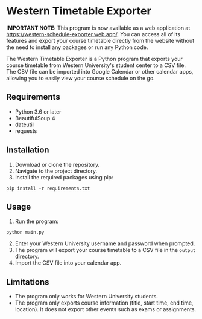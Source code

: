 # Western Timetable Exporter

**IMPORTANT NOTE:** This program is now available as a web application at https://western-schedule-exporter.web.app/. You can access all of its features and export your course timetable directly from the website without the need to install any packages or run any Python code.

The Western Timetable Exporter is a Python program that exports your course timetable from Western University's student center to a CSV file. The CSV file can be imported into Google Calendar or other calendar apps, allowing you to easily view your course schedule on the go.

## Requirements

- Python 3.6 or later
- BeautifulSoup 4
- dateutil
- requests

## Installation

1. Download or clone the repository.
2. Navigate to the project directory.
3. Install the required packages using pip:

```
pip install -r requirements.txt
```

## Usage

1. Run the program:

```
python main.py
```

2. Enter your Western University username and password when prompted.
3. The program will export your course timetable to a CSV file in the `output` directory.
4. Import the CSV file into your calendar app.

## Limitations

- The program only works for Western University students.
- The program only exports course information (title, start time, end time, location). It does not export other events such as exams or assignments.
